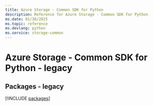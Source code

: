 ```yaml
---
title: Azure Storage - Common SDK for Python
description: Reference for Azure Storage - Common SDK for Python
ms.date: 01/30/2025
ms.topic: reference
ms.devlang: python
ms.service: storage-common
---
```

# Azure Storage - Common SDK for Python - legacy
## Packages - legacy
[!INCLUDE [packages](storage---common-index.md)]